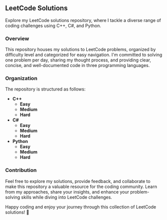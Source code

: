 ## LeetCode Solutions

Explore my LeetCode solutions repository, where I tackle a diverse range of coding challenges using C++, C#, and Python. 

### Overview
This repository houses my solutions to LeetCode problems, organized by difficulty level and categorized for easy navigation. I'm committed to solving one problem per day, sharing my thought process, and providing clear, concise, and well-documented code in three programming languages.

### Organization
The repository is structured as follows:
- **C++**
  - **Easy**
  - **Medium**
  - **Hard**
- **C#**
  - **Easy**
  - **Medium**
  - **Hard**
- **Python**
  - **Easy**
  - **Medium**
  - **Hard**

### Contribution
Feel free to explore my solutions, provide feedback, and collaborate to make this repository a valuable resource for the coding community. Learn from my approaches, share your insights, and enhance your problem-solving skills while diving into LeetCode challenges.

Happy coding and enjoy your journey through this collection of LeetCode solutions! 🚀
